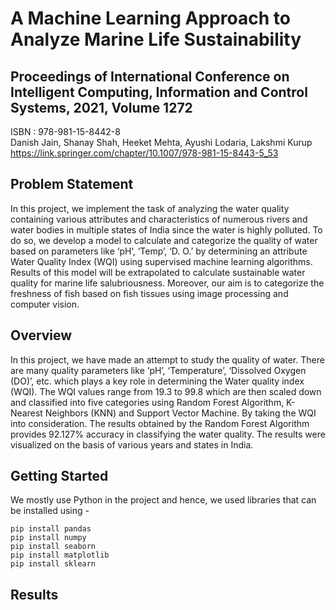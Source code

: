 # A Machine Learning Approach to Analyze Marine Life Sustainability

## Proceedings of International Conference on Intelligent Computing, Information and Control Systems, 2021, Volume 1272 <br />
ISBN : 978-981-15-8442-8<br />
Danish Jain, Shanay Shah, Heeket Mehta, Ayushi Lodaria, Lakshmi Kurup<br />
https://link.springer.com/chapter/10.1007/978-981-15-8443-5_53<br />


## Problem Statement <br />

In this project, we implement the task of analyzing the water quality containing various attributes and characteristics of numerous rivers and water bodies in multiple states of India since the water is highly polluted.
To do so, we develop a model to calculate and categorize the quality of water based on parameters like ‘pH’, ‘Temp’, ‘D. O.’ by determining an attribute Water Quality Index (WQI) using supervised machine learning algorithms.
Results of this model will be extrapolated to calculate sustainable water quality for marine life salubriousness.
Moreover, our aim is to categorize the freshness of fish based on fish tissues using image processing and computer vision.

## Overview <br />
In this project, we have made an attempt to study the quality of water. There are many quality parameters like  ‘pH’, ‘Temperature’, ‘Dissolved Oxygen (DO)’, etc. which plays a key role in determining the Water quality index (WQI). 
The WQI values range from 19.3 to 99.8 which are then scaled down and classified into five categories using Random Forest Algorithm, K- Nearest Neighbors (KNN) and Support Vector Machine. By taking the WQI into consideration.
The results obtained by the Random Forest Algorithm provides 92.127% accuracy in classifying the water quality. 
The results were visualized on the basis of various years and states in India.<br />


## Getting Started 

We mostly use Python in the project and hence, we used libraries that can be installed using - <br />
```
pip install pandas
pip install numpy
pip install seaborn
pip install matplotlib
pip install sklearn
```

## Results



